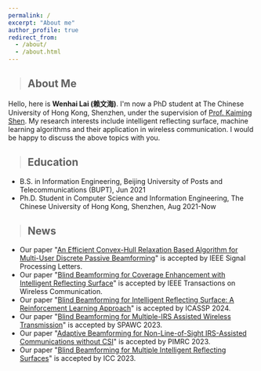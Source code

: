 ```yaml
---
permalink: /
excerpt: "About me"
author_profile: true
redirect_from: 
  - /about/
  - /about.html
---
```

>## About Me
Hello, here is **Wenhai Lai (赖文海)**. I'm now a PhD student at The Chinese University of Hong Kong, Shenzhen, under the supervision of [Prof. Kaiming Shen](https://kaimingshen.github.io/index.html). My research interests include intelligent reflecting surface, machine learning algorithms and their application in wireless communication. I would be happy to discuss the above topics with you.

>## Education
* B.S. in Information Engineering, Beijing University of Posts and Telecommunications (BUPT), Jun 2021
* Ph.D. Student in Computer Science and Information Engineering, The Chinese University of Hong Kong, Shenzhen, Aug 2021-Now

>## News
* Our paper "[An Efficient Convex-Hull Relaxation Based Algorithm for Multi-User Discrete Passive Beamforming](/files/Lai_SPL_2024.pdf)" is accepted by IEEE Signal Processing Letters.
* Our paper "[Blind Beamforming for Coverage Enhancement with Intelligent Reflecting Surface](/files/Fan_TWC_2024.pdf)" is accepted by IEEE Transactions on Wireless Communication.
* Our paper "[Blind Beamforming for Intelligent Reflecting Surface: A Reinforcement Learning Approach](/files/ICASSP_2024.pdf)" is accepted by ICASSP 2024.
* Our paper "[Blind Beamforming for Multiple-IRS Assisted Wireless Transmission](/files/Fan_SPAWC_2023.pdf)" is accepted by SPAWC 2023.
* Our paper "[Adaptive Beamforming for Non-Line-of-Sight IRS-Assisted Communications without CSI](/files/Wang_PIMRC_2023.pdf)" is accepted by PIMRC 2023.
* Our paper "[Blind Beamforming for Multiple Intelligent Reflecting Surfaces](/files/Yao_ICC_2032.pdf)" is accepted by ICC 2023.